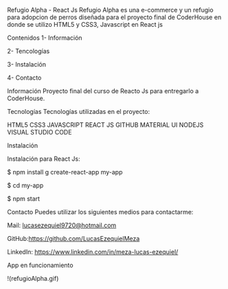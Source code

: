 Refugio Alpha - React Js
Refugio Alpha es una e-commerce y un refugio para adopcion de perros diseñada para el proyecto final de CoderHouse en donde se utilizo HTML5 y CSS3, Javascript en React js

Contenidos
1- Información

2- Tencologías

3- Instalación

4- Contacto

Información
Proyecto final del curso de Reacto Js para entregarlo a CoderHouse.

Tecnologías
Tecnologías utilizadas en el proyecto:

HTML5
CSS3
JAVASCRIPT
REACT JS
GITHUB
MATERIAL UI
NODEJS
VISUAL STUDIO CODE

Instalación

Instalación para React Js:

$ npm install g create-react-app my-app

$ cd my-app

$ npm start

Contacto
Puedes utilizar los siguientes medios para contactarme:

Mail: lucasezequiel9720@hotmail.com

GitHub:https://github.com/LucasEzequielMeza 

LinkedIn: https://www.linkedin.com/in/meza-lucas-ezequiel/

App en funcionamiento

!(refugioAlpha.gif)